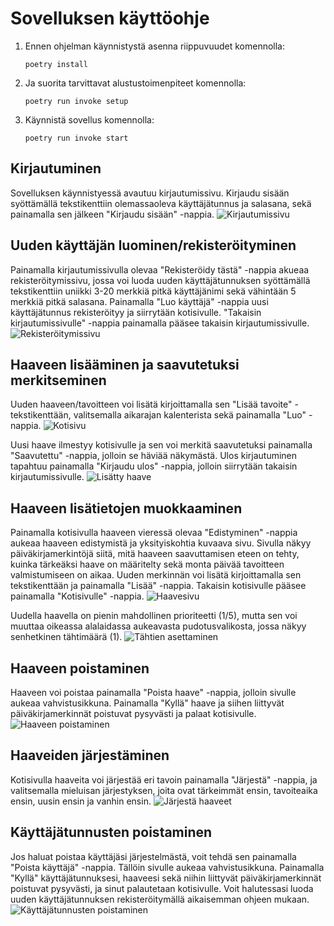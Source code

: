 # Sovelluksen käyttöohje

1. Ennen ohjelman käynnistystä asenna riippuvuudet komennolla:
   ```
   poetry install
   ```
2. Ja suorita tarvittavat alustustoimenpiteet komennolla:
   ```
   poetry run invoke setup
   ```
3. Käynnistä sovellus komennolla:
   ```
   poetry run invoke start
   ```

## Kirjautuminen
Sovelluksen käynnistyessä avautuu kirjautumissivu. Kirjaudu sisään syöttämällä tekstikenttiin olemassaoleva käyttäjätunnus ja salasana, sekä painamalla sen jälkeen "Kirjaudu sisään" -nappia.
![Kirjautumissivu](https://github.com/user-attachments/assets/a10f0988-d2a9-4cbb-bb56-b1ea806871ed)

## Uuden käyttäjän luominen/rekisteröityminen
Painamalla kirjautumissivulla olevaa "Rekisteröidy tästä" -nappia akueaa rekisteröitymissivu, jossa voi luoda uuden käyttäjätunnuksen syöttämällä tekstikenttiin uniikki 3-20 merkkiä pitkä käyttäjänimi sekä vähintään 5 merkkiä pitkä salasana.
Painamalla "Luo käyttäjä" -nappia uusi käyttäjätunnus rekisteröityy ja siirrytään kotisivulle.
"Takaisin kirjautumissivulle" -nappia painamalla pääsee takaisin kirjautumissivulle.
![Rekisteröitymissivu](https://github.com/user-attachments/assets/13995764-4c8f-4b9d-976c-4fc6003bfa7a)

## Haaveen lisääminen ja saavutetuksi merkitseminen
Uuden haaveen/tavoitteen voi lisätä kirjoittamalla sen "Lisää tavoite" -tekstikenttään, valitsemalla aikarajan kalenterista sekä painamalla "Luo" -nappia. 
![Kotisivu](https://github.com/user-attachments/assets/950f2910-5c47-4187-af8a-004315da7aa7)

Uusi haave ilmestyy kotisivulle ja sen voi merkitä saavutetuksi painamalla "Saavutettu" -nappia, jolloin se häviää näkymästä.
Ulos kirjautuminen tapahtuu painamalla "Kirjaudu ulos" -nappia, jolloin siirrytään takaisin kirjautumissivulle.
![Lisätty haave](https://github.com/user-attachments/assets/db6cabac-923b-4962-9c7a-bf9a64cd9f40)

## Haaveen lisätietojen muokkaaminen
Painamalla kotisivulla haaveen vieressä olevaa "Edistyminen" -nappia aukeaa haaveen edistymistä ja yksityiskohtia kuvaava sivu. Sivulla näkyy päiväkirjamerkintöjä siitä, mitä haaveen saavuttamisen eteen on tehty, kuinka tärkeäksi haave on määritelty sekä monta päivää tavoitteen valmistumiseen on aikaa. Uuden merkinnän voi lisätä kirjoittamalla sen tekstikenttään ja painamalla "Lisää" -nappia. Takaisin kotisivulle pääsee painamalla "Kotisivulle" -nappia.
![Haavesivu](https://github.com/user-attachments/assets/63959a60-1759-4282-bbca-73faa9de95ca)

Uudella haavella on pienin mahdollinen prioriteetti (1/5), mutta sen voi muuttaa oikeassa alalaidassa aukeavasta pudotusvalikosta, jossa näkyy senhetkinen tähtimäärä (1).
![Tähtien asettaminen](https://github.com/user-attachments/assets/0a2b1cb4-b35c-4219-933b-b860c558b814)

## Haaveen poistaminen
Haaveen voi poistaa painamalla "Poista haave" -nappia, jolloin sivulle aukeaa vahvistusikkuna. Painamalla "Kyllä" haave ja siihen liittyvät päiväkirjamerkinnät poistuvat pysyvästi ja palaat kotisivulle. 
![Haaveen poistaminen](https://github.com/user-attachments/assets/33d924a2-3ce4-41d3-9f08-c94021e39574)

## Haaveiden järjestäminen
Kotisivulla haaveita voi järjestää eri tavoin painamalla "Järjestä" -nappia, ja valitsemalla mieluisan järjestyksen, joita ovat tärkeimmät ensin, tavoiteaika ensin, uusin ensin ja vanhin ensin.
![Järjestä haaveet](https://github.com/user-attachments/assets/9caaf320-55d5-4abc-880c-079b2fc05e77)

## Käyttäjätunnusten poistaminen
Jos haluat poistaa käyttäjäsi järjestelmästä, voit tehdä sen painamalla "Poista käyttäjä" -nappia. Tällöin sivulle aukeaa vahvistusikkuna. Painamalla "Kyllä" käyttäjätunnuksesi, haaveesi sekä niihin liittyvät päiväkirjamerkinnät poistuvat pysyvästi, ja sinut palautetaan kotisivulle. Voit halutessasi luoda uuden käyttäjätunnuksen rekisteröitymällä aikaisemman ohjeen mukaan.
![Käyttäjätunnusten poistaminen](https://github.com/user-attachments/assets/e72a5d63-3e7e-44b6-b46b-b8254266dc76)

